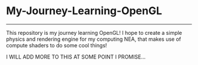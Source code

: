 # My-Journey-Learning-OpenGL
----------------------------
This repository is my journey learning OpenGL! 
I hope to create a simple physics and rendering engine for my computing NEA, that makes use of compute shaders to do some cool things!

I WILL ADD MORE TO THIS AT SOME POINT I PROMISE...
